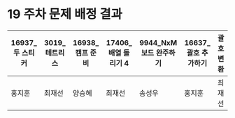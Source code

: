 # 19 주차 문제 배정 결과

| 16937_두 스티커 | 3019_테트리스 | 16938_캠프 준비 | 17406_배열 돌리기 4 | 9944_NxM 보드 완주하기 | 16637_괄호 추가하기 | 괄호 변환 |
| --- | --- | --- | --- | --- | --- | --- |
| 홍지훈 | 최재선 | 양승혜 | 최재선 | 송성우 | 홍지훈 | 최재선 |
